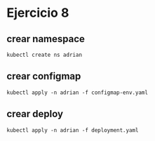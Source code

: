 # Ejercicio 8

## crear namespace

```shell
kubectl create ns adrian
```


## crear configmap

```shell
kubectl apply -n adrian -f configmap-env.yaml
```



## crear deploy

```shell
kubectl apply -n adrian -f deployment.yaml
```


